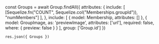   const Groups = await Group.findAll({
      attributes: {
        include: [
          [Sequelize.fn("COUNT", Sequelize.col("Memberships.groupId")), "numMembers"]
        ],
      },
      include: [
        {
          model: Membership,
          attributes: []
        },
        {
          model: GroupImage,
          as: 'previewImage',
          attributes: ['url'],
          required: false,
          where: {
            preview: false
          }
        }
      ],
      group: ['Group.id']
    })

    res.json({ Groups })
